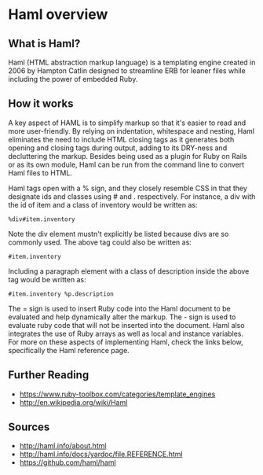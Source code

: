 # Haml overview

## What is Haml?
  Haml (HTML abstraction markup language) is a templating engine created in 2006
by Hampton Catlin designed to streamline ERB for leaner files while including
the power of embedded Ruby.  
  
## How it works
  A key aspect of HAML is to simplify markup so that it's easier to read and 
more user-friendly. By relying on indentation, whitespace and nesting, Haml eliminates
the need to include HTML closing tags as it generates both opening and closing tags 
during output, adding to its DRY-ness and decluttering the markup. Besides being used 
as a plugin for Ruby on Rails or as its own module, Haml can be run from the command 
line to convert Haml files to HTML.

  Haml tags open with a % sign, and they closely resemble CSS in that they designate
ids and classes using # and . respectively. For instance, a div with the id of
item and a class of inventory would be written as:
  
  `%div#item.inventory`

Note the div element mustn't explicitly be listed because divs are so commonly
used. The above tag could also be written as:
  
  `#item.inventory`

Including a paragraph element with a class of description inside the above tag would
be written as:

  `#item.inventory
       %p.description`

The = sign is used to insert Ruby code into the Haml document to be evaluated
and help dynamically alter the markup. The - sign is used to evaluate ruby code 
that will not be inserted into the document. Haml also integrates the use of Ruby 
arrays as well as local and instance variables. For more on these aspects 
of implementing Haml, check the links below, specifically the Haml reference page.

## Further Reading

* https://www.ruby-toolbox.com/categories/template_engines
* http://en.wikipedia.org/wiki/Haml

## Sources

* http://haml.info/about.html
* http://haml.info/docs/yardoc/file.REFERENCE.html
* https://github.com/haml/haml
